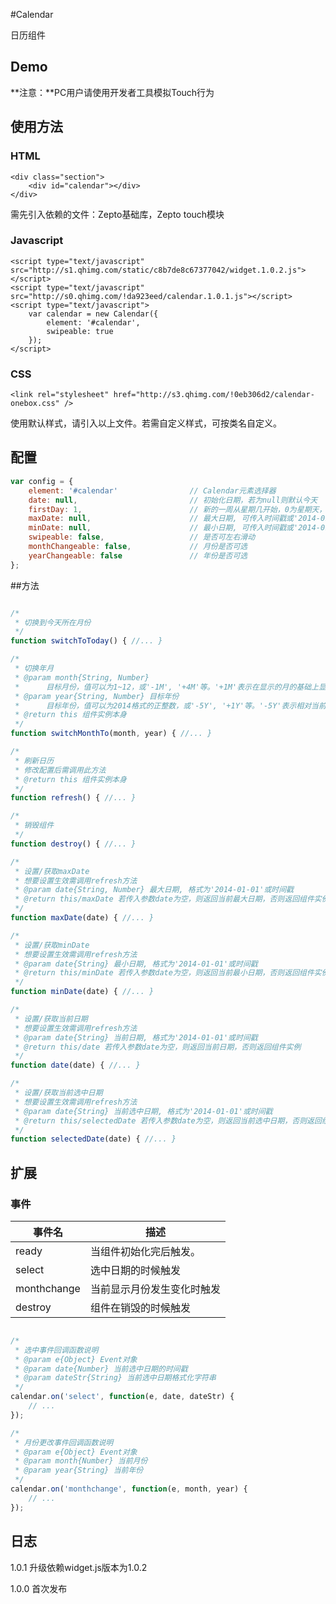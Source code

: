 #Calendar

日历组件

## Demo
**注意：**PC用户请使用开发者工具模拟Touch行为
<link rel="stylesheet" href="http://s1.qhimg.com/!1d9bad0a/calendar-onebox.css" />
<style type="text/css">
    #demo-calendar table {
        margin: 0;
    }
    #demo-calendar th {
        padding: 0;
    }
    #demo-calendar td {
        padding: 0;
    }
</style>

<!-- HTML 结构 -->
<div class="section">
    <div id="demo-calendar"></div>
</div>

<!-- Javascript -->
<script type="text/javascript">
_loader.add('widget', 'http://s1.qhimg.com/static/c8b7de8c67377042/widget.1.0.2.js');
_loader.add('calendar', 'http://s0.qhimg.com/!da923eed/calendar.1.0.1.js');
_loader.use('widget, calendar', function() { 
    var calendar = new Calendar({
        element: '#demo-calendar',
        swipeable: true
    });
});
</script>

## 使用方法

### HTML

```markup
<div class="section">
    <div id="calendar"></div>
</div>
```

需先引入依赖的文件：Zepto基础库，Zepto touch模块 
### Javascript
```markup
<script type="text/javascript" src="http://s1.qhimg.com/static/c8b7de8c67377042/widget.1.0.2.js"></script>
<script type="text/javascript" src="http://s0.qhimg.com/!da923eed/calendar.1.0.1.js"></script>
<script type="text/javascript">
    var calendar = new Calendar({
        element: '#calendar',
        swipeable: true
    });
</script>
```
### CSS
```markup
<link rel="stylesheet" href="http://s3.qhimg.com/!0eb306d2/calendar-onebox.css" />
```
使用默认样式，请引入以上文件。若需自定义样式，可按类名自定义。

## 配置

```javascript
var config = {
    element: '#calendar'                // Calendar元素选择器
    date: null,                         // 初始化日期，若为null则默认今天
    firstDay: 1,                        // 新的一周从星期几开始，0为星期天，1为星期一
    maxDate: null,                      // 最大日期, 可传入时间戳或'2014-01-01'格式
    minDate: null,                      // 最小日期, 可传入时间戳或'2014-01-01'格式
    swipeable: false,                   // 是否可左右滑动
    monthChangeable: false,             // 月份是否可选
    yearChangeable: false               // 年份是否可选
};  
```

##方法

```javascript

/*
 * 切换到今天所在月份
 */
function switchToToday() { //... }

/*
 * 切换年月
 * @param month{String, Number} 
 *      目标月份，值可以为1~12，或'-1M', '+4M'等。'+1M'表示在显示的月的基础上显示上一个月。
 * @param year{String, Number} 目标年份
 *      目标年份，值可以为2014格式的正整数，或'-5Y', '+1Y'等。'-5Y'表示相对当前年份的5年前。
 * @return this 组件实例本身 
 */
function switchMonthTo(month, year) { //... }

/*
 * 刷新日历
 * 修改配置后需调用此方法 
 * @return this 组件实例本身 
 */
function refresh() { //... }

/*
 * 销毁组件
 */
function destroy() { //... }

/*
 * 设置/获取maxDate
 * 想要设置生效需调用refresh方法
 * @param date{String, Number} 最大日期, 格式为'2014-01-01'或时间戳
 * @return this/maxDate 若传入参数date为空，则返回当前最大日期，否则返回组件实例
 */
function maxDate(date) { //... }

/*
 * 设置/获取minDate
 * 想要设置生效需调用refresh方法
 * @param date{String} 最小日期, 格式为'2014-01-01'或时间戳 
 * @return this/minDate 若传入参数date为空，则返回当前最小日期，否则返回组件实例
 */
function minDate(date) { //... }

/*
 * 设置/获取当前日期
 * 想要设置生效需调用refresh方法
 * @param date{String} 当前日期, 格式为'2014-01-01'或时间戳
 * @return this/date 若传入参数date为空，则返回当前日期，否则返回组件实例
 */
function date(date) { //... }

/*
 * 设置/获取当前选中日期
 * 想要设置生效需调用refresh方法
 * @param date{String} 当前选中日期, 格式为'2014-01-01'或时间戳
 * @return this/selectedDate 若传入参数date为空，则返回当前选中日期，否则返回组件实例
 */
function selectedDate(date) { //... }

```

## 扩展

### 事件

| 事件名 | 描述 |
| ---- | ---- |  
| ready | 当组件初始化完后触发。 | 
| select | 选中日期的时候触发 | 
| monthchange | 当前显示月份发生变化时触发 | 
| destroy | 组件在销毁的时候触发 | 

```javascript

/*
 * 选中事件回调函数说明
 * @param e{Object} Event对象
 * @param date{Number} 当前选中日期的时间戳
 * @param dateStr{String} 当前选中日期格式化字符串
 */
calendar.on('select', function(e, date, dateStr) {
    // ...
});

/*
 * 月份更改事件回调函数说明
 * @param e{Object} Event对象
 * @param month{Number} 当前月份
 * @param year{String} 当前年份
 */
calendar.on('monthchange', function(e, month, year) {
    // ...
});

```

## 日志

1.0.1 升级依赖widget.js版本为1.0.2

1.0.0 首次发布


